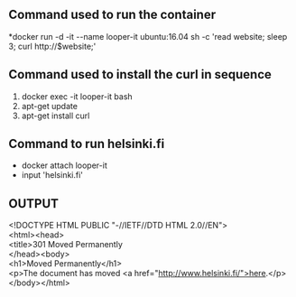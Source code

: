 ## Command used to run the container
*docker run -d -it --name looper-it ubuntu:16.04 sh -c 'read website; sleep 3; curl http://$website;'
## Command used to install the curl in sequence
1. docker exec -it looper-it bash
1. apt-get update
1. apt-get install curl 
## Command to run helsinki.fi
* docker attach looper-it
* input 'helsinki.fi'

## OUTPUT

\<!DOCTYPE HTML PUBLIC "-//IETF//DTD HTML 2.0//EN"><br/>
\<html>\<head><br/>
\<title>301 Moved Permanently</title><br/>
\</head>\<body><br/>
\<h1>Moved Permanently\</h1><br/>
\<p>The document has moved \<a href="http://www.helsinki.fi/">here</a>.\</p><br/>
\</body>\</html><br/>

